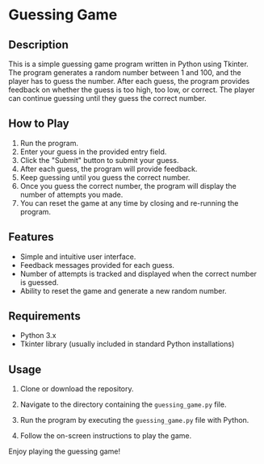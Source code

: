# Guessing Game

## Description
This is a simple guessing game program written in Python using Tkinter. The program generates a random number between 1 and 100, and the player has to guess the number. After each guess, the program provides feedback on whether the guess is too high, too low, or correct. The player can continue guessing until they guess the correct number. 

## How to Play
1. Run the program.
2. Enter your guess in the provided entry field.
3. Click the "Submit" button to submit your guess.
4. After each guess, the program will provide feedback.
5. Keep guessing until you guess the correct number.
6. Once you guess the correct number, the program will display the number of attempts you made.
7. You can reset the game at any time by closing and re-running the program.

## Features
- Simple and intuitive user interface.
- Feedback messages provided for each guess.
- Number of attempts is tracked and displayed when the correct number is guessed.
- Ability to reset the game and generate a new random number.

## Requirements
- Python 3.x
- Tkinter library (usually included in standard Python installations)

## Usage
1. Clone or download the repository.
2. Navigate to the directory containing the `guessing_game.py` file.
3. Run the program by executing the `guessing_game.py` file with Python.



4. Follow the on-screen instructions to play the game.

Enjoy playing the guessing game!
